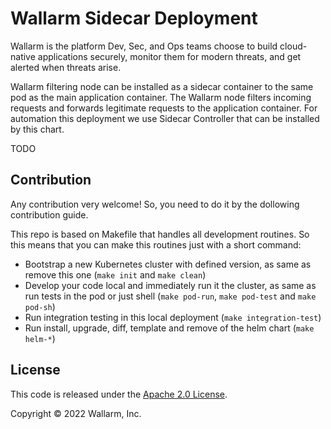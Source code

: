 # Wallarm Sidecar Deployment

Wallarm is the platform Dev, Sec, and Ops teams choose to build cloud-native applications securely, monitor them for modern threats, and get alerted when threats arise.

Wallarm filtering node can be installed as a sidecar container to the same pod as the main application container. The Wallarm node filters incoming requests and forwards legitimate requests to the application container. For automation this deployment we use Sidecar Controller that can be installed by this chart.

TODO

## Contribution

Any contribution very welcome! So, you need to do it by the dollowing contribution guide.

This repo is based on Makefile that handles all development routines. So this means that you can make this routines just with a short command:

- Bootstrap a new Kubernetes cluster with defined version, as same as remove this one (`make init` and `make clean`)
- Develop your code local and immediately run it the cluster, as same as run tests in the pod or just shell (`make pod-run`, `make pod-test` and `make pod-sh`)
- Run integration testing in this local deployment (`make integration-test`)
- Run install, upgrade, diff, template and remove of the helm chart (`make helm-*`)

## License

This code is released under the [Apache 2.0 License](https://github.com/wallarm/sidecar/tree/main/LICENSE).

Copyright &copy; 2022 Wallarm, Inc.
